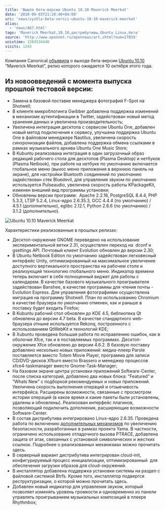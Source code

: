 ```yaml
---
title: 'Вышла бета-версии Ubuntu 10.10 Maverick Meerkat'
date: '2010-09-03T21:20:40+04:00'
uri: 'news/vyshla-beta-versii-ubuntu-10-10-maverick-meerkat'
alias: 
  - 'news/467.html'
tags: 'Maverick Meerkat,10.10,дистрибутивы,Ubuntu Linux,бета'
source: 'http://www.opennet.ru/opennews/art.shtml?num=27839'
unixtime: 1283534440
visits: 1243
---
```

Компания Canonical [объявила](https://lists.ubuntu.com/archives/ubuntu-announce/2010-September/000136.html) о выходе бета-версии [Ubuntu 10.10](http://www.ubuntu.com/testing/maverick/beta) “Maverick Meerkat”, релиз которого ожидается 10 октября этого года.

## Из новоовведений с момента выпуска прошлой тестовой версии:     

*   Замена в базовой поставке менеджера фотографий F-Spot на Shotwell;
*   В клиенте микроблогинга Gwibber добавлена поддержка изменений в механизме аутентификации в Twitter, задействован новый метод хранения данных и увеличена производительность;
*   Увеличена интеграция десктопа с сервисом Ubuntu One, добавлен новый метод подключения к сервису, улучшена поддержка Ubuntu One в файловом менеджере Nautilus, увеличена скорость синхронизации файлов, добавлена поддержка обмена ссылками в рамках музыкального архива Ubuntu One Music Store;
*   В Kubuntu реализована интеграция в один загрузочный образ редакций рабочего стола для десктопов (Plasma Desktop) и нетбуков (Plasma Netbook), при работе на нетбуке по умолчанию включается глобальное меню (вынос меню приложения в верхнюю панель на экране), для настройки Bluetooth соединений по умолчанию задействован стек Bluedevil, для управления звуком по умолчанию используется Pulseaudio, увеличена скорость работы KPackageKit, изменен внешний вид программы установки;
*   Обновлены версии программ:  Apache 2.2.16, PostgreSQL 8.4.4, PHP 5.3.3, LTSP 5.2.4, Linux-ядро 2.6.35.3, GCC 4.4.4 (по умолчанию) / 4.5.1 (дополнительно), eglibc 2.12.1, Python 2.6.6 (по умолчанию) / 3.1.2 (дополнительно).

![Ubuntu 10.10 Maverick Meerkat](img/2010/09/03/21-00/ubuntu-10-10-1.jpg)

Характеристики реализованные в прошлых релизах:       

*   Десктоп-окружение GNOME переведено на использование экспериментальной ветки 2.31, осуществлен переход на  dconf и gsettings API. Почтовый клиент Evolution обновлен до версии 2.30;
*   В Ubuntu Netbook Edition по умолчанию задействован легковесный интерфейс Unity, оптимизированный на максимальное увеличение доступного вертикального пространства на рабочем столе и реализующий технологию глобального меню. Индикатор времени теперь включает в себя полноценный виджет для работы с календарем. В качестве базового музыкального проигрывателя задействован Banshee, в качестве программы для чтения почты - Evolution Express. Для управления фотографиями осуществлена миграция на программу Shotwell. План по использованию Chromium в качестве браузера по умолчанию отменен, как и раньше в поставку будет входить Firefox;
*   В Kubuntu рабочий стол обновлен до KDE 4.5, библиотека Qt обновлена до версии 4.7 beta. В качестве стандартного web-браузера отныне используется Rekonq, построенного с использованием QtWebKit и технологий KDE;
*   В Xubuntu проведена большая работа по исправлению ошибок, как в оболочке Xfce, так и в поставляемых программах. Десктоп-окружение Xfce обновлено до версии 4.6.2. В базовую поставку добавлено несколько новых приложений: медиа-плеер Parole поставляется вместо Totem Movie Player, программа для записи CD/DVD-дисков Xfburn вместо Brassero и менеджер процессов xfce4-taskmanager вместо Gnome-Task-Manager;
*   На базовом экране центра установки приложений Software-Center, после списка категорий, добавлено два новых блока: “Featured” и “Whats New” с подборкой рекомендуемых и новых приложений. Увеличена скорость выполнения операций и отзывчивость интерфейса. Расширены возможности, связанные с просмотром истории операций (в какое время и какие пакеты были установлены, удалены и обновлены). Реализован интерфейс плагинов, позволяющий подключить дополнения, расширяющие возможности Software-Center.
*   В состав дистрибутива интегрировано Linux-ядро 2.6.35. Проведена работа по включению [дополнительных механизмов](https://wiki.ubuntu.com/SecurityTeam/Roadmap/KernelHardening) по увеличению безопасности, разработанных в рамках проекта Yama. В частности, ограничено использование отладочного вызова PTRACE, добавлена защита от атак, связанных с установкой символических и жестких ссылкок. Подробнее о реализованных механизмах можно прочитать здесь.
*   В серверный вариант дистрибутива интегрирован cloud-init, конфигурируемый процесс инициализации, оптимизированный  для обеспечения загрузки образов для cloud-окружений.
*   В инсталлятор добавлена поддержка установки системы на раздел с файловой системой Btrfs. Кроме того, инсталлятор подвергся реструктуризации, о которой можно прочитать здесь.
*   Добавлен новый индикатор для управления звуком, который позволяет изменять уровень громкости и одновременно из панели управлять проигрыванием музыкальных композиций в плеере Rhythmbox;
